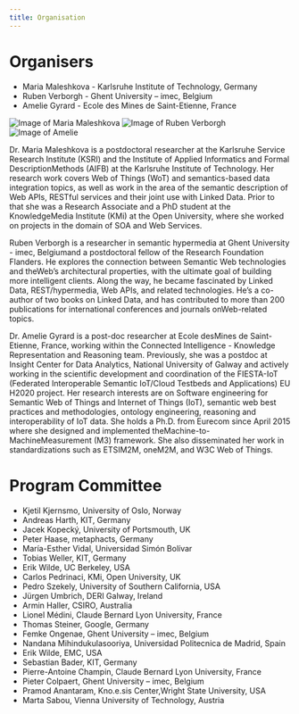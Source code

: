 ```yaml
---
title: Organisation
---
```


# Organisers
* Maria Maleshkova - Karlsruhe Institute of Technology, Germany
* Ruben Verborgh - Ghent University – imec, Belgium
* Amelie Gyrard - Ecole des Mines de Saint-Etienne, France


![Image of Maria Maleshkova](https://swit2017.github.io/images/maria.png)
![Image of Ruben Verborgh](https://swit2017.github.io/images/ruben.jpg)
![Image of Amelie](https://swit2017.github.io//images/amelie.jpg)


Dr. Maria Maleshkova is a postdoctoral researcher at the Karlsruhe Service Research Institute (KSRI) and the Institute of Applied Informatics and Formal DescriptionMethods (AIFB) at the Karlsruhe Institute of Technology. Her research work covers Web of Things (WoT) and semantics-based data integration topics, as well as work in the area of the semantic description of Web APIs, RESTful services and their joint use with Linked Data. Prior to that she was a Research Associate and a PhD student at the KnowledgeMedia Institute (KMi) at the Open University, where she worked on projects in the domain of SOA and Web Services.

Ruben Verborgh is a researcher in semantic hypermedia at Ghent University - imec, Belgiumand a postdoctoral fellow of the Research Foundation Flanders. He explores the connection between Semantic Web technologies and theWeb’s architectural properties, with the ultimate goal of building more intelligent clients. Along the way, he became fascinated by Linked Data, REST/hypermedia, Web APIs, and related technologies. He’s a co-author of two books on Linked Data, and has contributed to more than 200 publications for international conferences and journals onWeb-related topics.

Dr. Amelie Gyrard is a post-doc researcher at Ecole desMines de Saint- Etienne, France, working within the Connected Intelligence - Knowledge Representation and Reasoning team. Previously, she was a postdoc at Insight Center for Data Analytics, National University of Galway and actively working in the scientific development and coordination of the FIESTA-IoT (Federated Interoperable Semantic IoT/Cloud Testbeds and Applications) EU H2020 project. Her research interests are on Software engineering for Semantic Web of Things and Internet of Things (IoT), semantic web best practices and methodologies, ontology engineering, reasoning and interoperability of IoT data. She holds a Ph.D. from Eurecom since April 2015 where she designed and implemented theMachine-to-MachineMeasurement (M3) framework. She also disseminated her work in standardizations such as ETSIM2M, oneM2M, and W3C Web of Things.

# Program Committee
* Kjetil Kjernsmo, University of Oslo, Norway
* Andreas Harth, KIT, Germany
* Jacek Kopecký, University of Portsmouth, UK
* Peter Haase, metaphacts, Germany
* María-Esther Vidal, Universidad Simón Bolívar
* Tobias Weller, KIT, Germany
* Erik Wilde, UC Berkeley, USA
* Carlos Pedrinaci, KMi, Open University, UK
* Pedro Szekely, University of Southern California, USA
* Jürgen Umbrich, DERI Galway, Ireland
* Armin Haller, CSIRO, Australia
* Lionel Médini, Claude Bernard Lyon University, France
* Thomas Steiner, Google, Germany
* Femke Ongenae, Ghent University – imec, Belgium
* Nandana Mihindukulasooriya, Universidad Politecnica de Madrid, Spain
* Erik Wilde, EMC, USA
* Sebastian Bader, KIT, Germany
* Pierre-Antoine Champin, Claude Bernard Lyon University, France
* Pieter Colpaert, Ghent University – imec, Belgium
* Pramod Anantaram, Kno.e.sis Center,Wright State University, USA
* Marta Sabou, Vienna University of Technology, Austria

